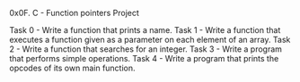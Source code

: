 0x0F. C - Function pointers Project

Task 0 - Write a function that prints a name.
Task 1 - Write a function that executes a function given as a
parameter on each element of an array.
Task 2 - Write a function that searches for an integer.
Task 3 - Write a program that performs simple operations.
Task 4 - Write a program that prints the opcodes of its own main function.
